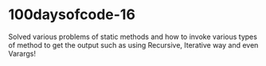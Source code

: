 # 100daysofcode-16
Solved various problems of static methods and how to invoke various types of method to get the output such as using Recursive, Iterative way and even Varargs!
